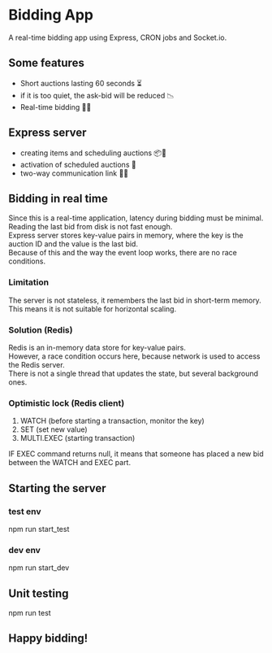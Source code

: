 # Bidding App
A real-time bidding app using Express, CRON jobs and Socket.io.

## Some features
- Short auctions lasting 60 seconds ⏳
- if it is too quiet, the ask-bid will be reduced 📉
- Real-time bidding 🙋‍♂️

## Express server
- creating items and scheduling auctions 📦📅
- activation of scheduled auctions 🔔
- two-way communication link 💬💬

## Bidding in real time
Since this is a real-time application, latency during bidding must be minimal.\
Reading the last bid from disk is not fast enough.\
Express server stores key-value pairs in memory, where the key is the auction ID and the value is the last bid.\
Because of this and the way the event loop works, there are no race conditions.

### Limitation
The server is not stateless, it remembers the last bid in short-term memory.
This means it is not suitable for horizontal scaling.

### Solution (Redis)
Redis is an in-memory data store for key-value pairs.\
However, a race condition occurs here, because network is used to access the Redis server.\
There is not a single thread that updates the state, but several background ones.

### Optimistic lock (Redis client)

1. WATCH        (before starting a transaction, monitor the key)
2. SET          (set new value) 
3. MULTI.EXEC   (starting transaction)

IF EXEC command returns null, it means that someone has placed a new bid between the WATCH and EXEC part.

## Starting the server
### test env
npm run start_test
### dev env
npm run start_dev

## Unit testing
npm run test

## Happy bidding!


